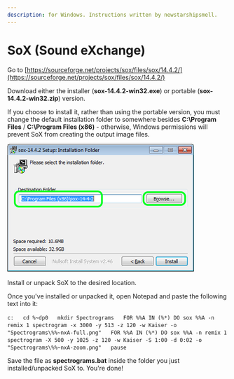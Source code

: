 ```yaml
---
description: for Windows. Instructions written by newstarshipsmell.
---
```


# SoX \(Sound eXchange\)

Go to [https://sourceforge.net/projects/sox/files/sox/14.4.2/](https://sourceforge.net/projects/sox/files/sox/14.4.2/)

Download either the installer \(**sox-14.4.2-win32.exe**\) or portable \(**sox-14.4.2-win32.zip**\) version.

If you choose to install it, rather than using the portable version, you must change the default installation folder to somewhere besides **C:\Program Files** / **C:\Program Files \(x86\)** - otherwise, Windows permissions will prevent SoX from creating the output image files.

![](../.gitbook/assets/image%20%2852%29.png)

Install or unpack SoX to the desired location.

Once you've installed or unpacked it, open Notepad and paste the following text into it:

`c:  
cd %~dp0  
mkdir Spectrograms  
FOR %%A IN (%*) DO sox %%A -n remix 1 spectrogram -x 3000 -y 513 -z 120 -w Kaiser -o "Spectrograms\%%~nxA-full.png"  
FOR %%A IN (%*) DO sox %%A -n remix 1 spectrogram -X 500 -y 1025 -z 120 -w Kaiser -S 1:00 -d 0:02 -o "Spectrograms\%%~nxA-zoom.png"  
pause`

Save the file as **spectrograms.bat** inside the folder you just installed/unpacked SoX to. You're done!

